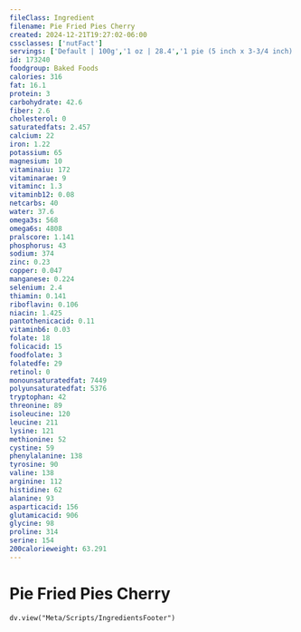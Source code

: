 ```yaml
---
fileClass: Ingredient
filename: Pie Fried Pies Cherry
created: 2024-12-21T19:27:02-06:00
cssclasses: ['nutFact']
servings: ['Default | 100g','1 oz | 28.4','1 pie (5 inch x 3-3/4 inch) | 128']
id: 173240
foodgroup: Baked Foods
calories: 316
fat: 16.1
protein: 3
carbohydrate: 42.6
fiber: 2.6
cholesterol: 0
saturatedfats: 2.457
calcium: 22
iron: 1.22
potassium: 65
magnesium: 10
vitaminaiu: 172
vitaminarae: 9
vitaminc: 1.3
vitaminb12: 0.08
netcarbs: 40
water: 37.6
omega3s: 568
omega6s: 4808
pralscore: 1.141
phosphorus: 43
sodium: 374
zinc: 0.23
copper: 0.047
manganese: 0.224
selenium: 2.4
thiamin: 0.141
riboflavin: 0.106
niacin: 1.425
pantothenicacid: 0.11
vitaminb6: 0.03
folate: 18
folicacid: 15
foodfolate: 3
folatedfe: 29
retinol: 0
monounsaturatedfat: 7449
polyunsaturatedfat: 5376
tryptophan: 42
threonine: 89
isoleucine: 120
leucine: 211
lysine: 121
methionine: 52
cystine: 59
phenylalanine: 138
tyrosine: 90
valine: 138
arginine: 112
histidine: 62
alanine: 93
asparticacid: 156
glutamicacid: 906
glycine: 98
proline: 314
serine: 154
200calorieweight: 63.291
---
```


# Pie Fried Pies Cherry

```dataviewjs
dv.view("Meta/Scripts/IngredientsFooter")
```